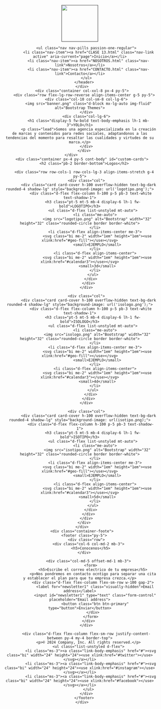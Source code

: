 <!DOCTYPE html>
<html lang="en">
<head>
    <meta charset="UTF-8">
    <meta name="viewport" content="width=device-width, initial-scale=1.0">
    <title>Bootstrap</title>
    <link href="https://cdn.jsdelivr.net/npm/bootstrap@5.3.3/dist/css/bootstrap.min.css" rel="stylesheet" integrity="sha384-QWTKZyjpPEjISv5WaRU9OFeRpok6YctnYmDr5pNlyT2bRjXh0JMhjY6hW+ALEwIH" crossorigin="anonymous">
    <link rel="stylesheet" href="estilos.css">
    <link rel="preconnect" href="https://fonts.googleapis.com">
<link rel="preconnect" href="https://fonts.gstatic.com" crossorigin>
<link href="https://fonts.googleapis.com/css2?family=Passion+One:wght@400;700;900&family=Zen+Dots&display=swap" rel="stylesheet">

</head>
<body>
    <div class="container-header">
        <header class="d-flex flex-wrap justify-content-center py-3 mb-4 border-bottom">
          <a href="" class="d-flex ">
            <span class="fs-4"><img src="LOGO.png" alt="" width="120px"height="auto"></span>
          </a>
    
          <ul class="nav nav-pills passion-one-regular">
            <li class="nav-item"><a href="CLASE 13.html" class="nav-link active" aria-current="page">Inicio</a></li>
            <li class="nav-item"><a href="NOSOTROS.html" class="nav-link">Nosotros</a></li>
            <li class="nav-item"><a href="CONTACTO.html" class="nav-link">Contacto</a></li>
          </ul>
        </header>
      </div>
      <div class="container col-xxl-8 px-4 py-5">
        <div class="row flex-lg-row-reverse align-items-center g-5 py-5">
          <div class="col-10 col-sm-8 col-lg-6">
            <img src="banner.png" class="d-block mx-lg-auto img-fluid" alt="Bootstrap Themes">
          </div>
          <div class="col-lg-6">
            <h1 class="display-5 fw-bold text-body-emphasis lh-1 mb-3">YOLO</h1>
            <p class="lead">Somos una agencia especializada en la creación de marcas y contenidos para redes sociales, adaptandonos a las tendencias del momento para resaltar las cualidades y virtudes de su marca.</p>
          </div>
        </div>
      </div>          
      <div class="container px-4 py-5 cont-body" id="custom-cards">
        <h2 class="pb-2 border-bottom">Logos</h2>
    
        <div class="row row-cols-1 row-cols-lg-3 align-items-stretch g-4 py-5">
          <div class="col">
            <div class="card card-cover h-100 overflow-hidden text-bg-dark rounded-4 shadow-lg" style="background-image: url('logotipo.png');">
              <div class="d-flex flex-column h-100 p-5 pb-3 text-white text-shadow-1">
                <h3 class="pt-5 mt-5 mb-4 display-6 lh-1 fw-bold">LOGOTIPO</h3>
                <ul class="d-flex list-unstyled mt-auto">
                  <li class="me-auto">
                    <img src="logotipo.png" alt="Bootstrap" width="32" height="32" class="rounded-circle border border-white">
                  </li>
                  <li class="d-flex align-items-center me-3">
                    <svg class="bi me-2" width="1em" height="1em"><use xlink:href="#geo-fill"></use></svg>
                    <small>EJEMPLO</small>
                  </li>
                  <li class="d-flex align-items-center">
                    <svg class="bi me-2" width="1em" height="1em"><use xlink:href="#calendar3"></use></svg>
                    <small>3d</small>
                  </li>
                </ul>
              </div>
            </div>
          </div>
    
          <div class="col">
            <div class="card card-cover h-100 overflow-hidden text-bg-dark rounded-4 shadow-lg" style="background-image: url('isologo.png');">
              <div class="d-flex flex-column h-100 p-5 pb-3 text-white text-shadow-1">
                <h3 class="pt-5 mt-5 mb-4 display-6 lh-1 fw-bold">ISOLOGO</h3>
                <ul class="d-flex list-unstyled mt-auto">
                  <li class="me-auto">
                    <img src="isologo.png" alt="Bootstrap" width="32" height="32" class="rounded-circle border border-white">
                  </li>
                  <li class="d-flex align-items-center me-3">
                    <svg class="bi me-2" width="1em" height="1em"><use xlink:href="#geo-fill"></use></svg>
                    <small>EJEMPLO</small>
                  </li>
                  <li class="d-flex align-items-center">
                    <svg class="bi me-2" width="1em" height="1em"><use xlink:href="#calendar3"></use></svg>
                    <small>4d</small>
                  </li>
                </ul>
              </div>
            </div>
          </div>
    
          <div class="col">
            <div class="card card-cover h-100 overflow-hidden text-bg-dark rounded-4 shadow-lg" style="background-image: url(isotipo.png);">
              <div class="d-flex flex-column h-100 p-5 pb-3 text-shadow-1">
                <h3 class="pt-5 mt-5 mb-4 display-6 lh-1 fw-bold">ISOTIPO</h3>
                <ul class="d-flex list-unstyled mt-auto">
                  <li class="me-auto">
                    <img src="isotipo.png" alt="Bootstrap" width="32" height="32" class="rounded-circle border border-white">
                  </li>
                  <li class="d-flex align-items-center me-3">
                    <svg class="bi me-2" width="1em" height="1em"><use xlink:href="#geo-fill"></use></svg>
                    <small>EJEMPLO</small>
                  </li>
                  <li class="d-flex align-items-center">
                    <svg class="bi me-2" width="1em" height="1em"><use xlink:href="#calendar3"></use></svg>
                    <small>5d</small>
                  </li>
                </ul>
              </div>
            </div>
          </div>
        </div>
      </div>
      <div class="container-foote">
        <footer class="py-5">
          <div class="row">
            <div class="col-6 col-md-2 mb-3">
              <h5>Conocenos</h5>
            </div>    
                    
            <div class="col-md-5 offset-md-1 mb-3">
              <form>
                <h5>Escribe el correo electrico de tu empresa</h5>
                <p>Nos pondremos en contacto ocntigo para separar una cita y establecer el plan para que tu empresa crezca.</p>
                <div class="d-flex flex-column flex-sm-row w-100 gap-2">
                  <label for="newsletter1" class="visually-hidden">Email address</label>
                  <input id="newsletter1" type="text" class="form-control" placeholder="Email address">
                  <button class="btn btn-primary" type="button">Enviar</button>
                </div>
              </form>
            </div>
          </div>
      
          <div class="d-flex flex-column flex-sm-row justify-content-between py-4 my-4 border-top">
            <p>© 2024 Company, Inc. All rights reserved.</p>
            <ul class="list-unstyled d-flex">
              <li class="ms-3"><a class="link-body-emphasis" href="#"><svg class="bi" width="24" height="24"><use xlink:href="#twitter"></use></svg></a></li>
              <li class="ms-3"><a class="link-body-emphasis" href="#"><svg class="bi" width="24" height="24"><use xlink:href="#instagram"></use></svg></a></li>
              <li class="ms-3"><a class="link-body-emphasis" href="#"><svg class="bi" width="24" height="24"><use xlink:href="#facebook"></use></svg></a></li>
            </ul>
          </div>
        </footer>
      </div>
</body>
</html>

